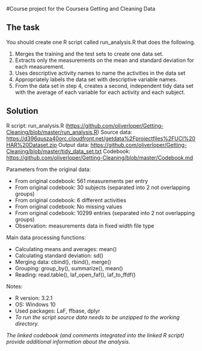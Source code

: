 #Course project for the Coursera Getting and Cleaning Data
## The task
You should create one R script called run_analysis.R that does the following. 
1. Merges the training and the test sets to create one data set.
2. Extracts only the measurements on the mean and standard deviation for each measurement. 
3. Uses descriptive activity names to name the activities in the data set
4. Appropriately labels the data set with descriptive variable names. 
5. From the data set in step 4, creates a second, independent tidy data set with the average of each variable for each activity and each subject.

## Solution
R script: run_analysis.R (https://github.com/oliverloper/Getting-Cleaning/blob/master/run_analysis.R)
Source data: https://d396qusza40orc.cloudfront.net/getdata%2Fprojectfiles%2FUCI%20HAR%20Dataset.zip
Output data: https://github.com/oliverloper/Getting-Cleaning/blob/master/tidy_data_set.txt
Codebook: https://github.com/oliverloper/Getting-Cleaning/blob/master/Codebook.md

Parameters from the original data:
* From original codebook: 561 measurements per entry
* From original codebook: 30 subjects (separated into 2 not overlapping groups)
* From original codebook: 6 different activities
* From original codebook: No missing values
* From original codebook: 10299 entries (separated into 2 not overlapping groups)
* Observation: measurements data in fixed width file type 

Main data processing functions:
* Calculating means and averages: mean()
* Calculating standard deviation: sd()
* Merging data: cbind(), rbind(), merge()
* Grouping: group_by(), summarize(), mean()
* Reading: read.table(), laf_open_faf(), laf_to_ffdf()

Notes:
* R version: 3.2.1 
* OS: Windows 10
* Used packages: LaF, ffbase, dplyr
* *To run the script source data needs to be unzipped to the working directory.*

*The linked codebook (and comments integrated into the linked R script) provide additional information about the analysis.*
